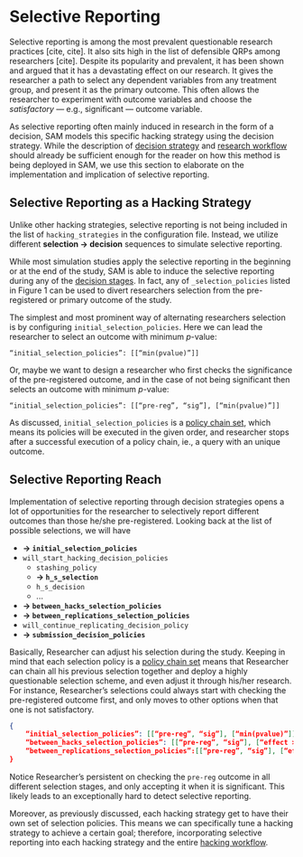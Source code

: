 # Selective Reporting

Selective reporting is among the most prevalent questionable research practices [cite, cite]. It also sits high in the list of defensible QRPs among researchers [cite]. Despite its popularity and prevalent, it has been shown and argued that it has a devastating effect on our research. It gives the researcher a path to select any dependent variables from any treatment group, and present it as the primary outcome. This often allows the researcher to experiment with outcome variables and choose the *satisfactory* — e.g., significant — outcome variable.

As selective reporting often mainly induced in research in the form of a decision, SAM models this specific hacking strategy using the decision strategy. While the description of [decision strategy](decision-strategy.md) and [research workflow](research-workflow.md) should already be sufficient enough for the reader on how this method is being deployed in SAM, we use this section to elaborate on the implementation and implication of selective reporting.

## Selective Reporting as a Hacking Strategy

Unlike other hacking strategies, selective reporting is not being included in the list of `hacking_strategies` in the configuration file. Instead, we utilize different **selection → decision** sequences to simulate selective reporting. 

While most simulation studies apply the selective reporting in the beginning or at the end of the study, SAM is able to induce the selective reporting during any of the [decision stages](decision-strategy.md). In fact, any of `_selection_policies` listed in Figure 1 can be used to divert researchers selection from the pre-registered or primary outcome of the study. 

The simplest and most prominent way of alternating researchers selection is by configuring `initial_selection_policies`. Here we can lead the researcher to select an outcome with minimum *p*-value:

```
“initial_selection_policies”: [[“min(pvalue)”]]
```

Or, maybe we want to design a researcher who first checks the significance of the pre-registered outcome, and in the case of not being significant then selects an outcome with minimum *p*-value:

```
“initial_selection_policies”: [[“pre-reg”, “sig”], [“min(pvalue)”]]
```

As discussed, `initial_selection_policies` is a [policy chain set](decision-strategy.md#policy-chain-set), which means its policies will be executed in the given order, and researcher stops after a successful execution of a policy chain, ie., a query with an unique outcome.

## Selective Reporting Reach

Implementation of selective reporting through decision strategies opens a lot of opportunities for the researcher to selectively report different outcomes than those he/she pre-registered. Looking back at the list of possible selections, we will have 

- **→ `initial_selection_policies`**
- `will_start_hacking_decision_policies`
    - `stashing_policy`
    - **→ `h_s_selection`**
    - `h_s_decision`
    - ...
- **→ `between_hacks_selection_policies`**
- **→ `between_replications_selection_policies`**
- `will_continue_replicating_decision_policy`
- **→ `submission_decision_policies`**

Basically, Researcher can adjust his selection during the study. Keeping in mind that each selection policy is a [policy chain set](decision-strategy.md#policy-chain-set) means that Researcher can chain all his previous selection together and deploy a highly questionable selection scheme, and even adjust it through his/her research. For instance, Researcher’s selections could always start with checking the pre-registered outcome first, and only moves to other options when that one is not satisfactory.

```json
{
	“initial_selection_policies”: [[“pre-reg”, “sig”], [“min(pvalue)”]],
	“between_hacks_selection_policies”: [[“pre-reg”, “sig”], [“effect > 0”, “min(pvalue)”], [“effect < 0”, “max(pvalue)”],
	“between_replications_selection_policies”:[[“pre-reg”, “sig”], [“effect > 0”, “min(pvalue)”], [“sig”, “min(pvalue)”]]
}
```

Notice Researcher’s persistent on checking the `pre-reg` outcome in all different selection stages, and only accepting it when it is significant. This likely leads to an exceptionally hard to detect selective reporting. 

Moreover, as previously discussed, each hacking strategy get to have their own set of selection policies. This means we can specifically tune a hacking strategy to achieve a certain goal; therefore, incorporating selective reporting into each hacking strategy and the entire [hacking workflow](decision-strategey.md#hacking-workflow).
